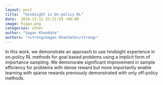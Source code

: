 ```yaml
---
layout: post
title:  "Hindsight in On-policy RL"
date:  2018-12-12 22:21:59 +00:00
image: hippo.png
categories: other
author: "Gagan Khandate"
authors: "<strong>Gagan Khandate</strong>"
---
```

In this work, we demonstrate an approach to use hindsight experience in on-policy RL methods for goal based problems using a implicit form of importance sampling. We demonsrate significant improvement in sample efficiency for problems with dense reward but more importantly enable learning with sparse rewards previously demonstrated with only off-policy methods.

